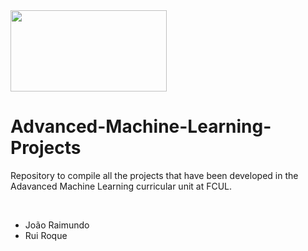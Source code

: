 <img src="https://ciencias.ulisboa.pt/sites/default/files/Ciencias_Logo_Azul-01.png" width="250" height="130">

# Advanced-Machine-Learning-Projects
Repository to compile all the projects that have been developed in the Adavanced Machine Learning curricular unit at FCUL.

<br>

  * João Raimundo
  * Rui Roque


